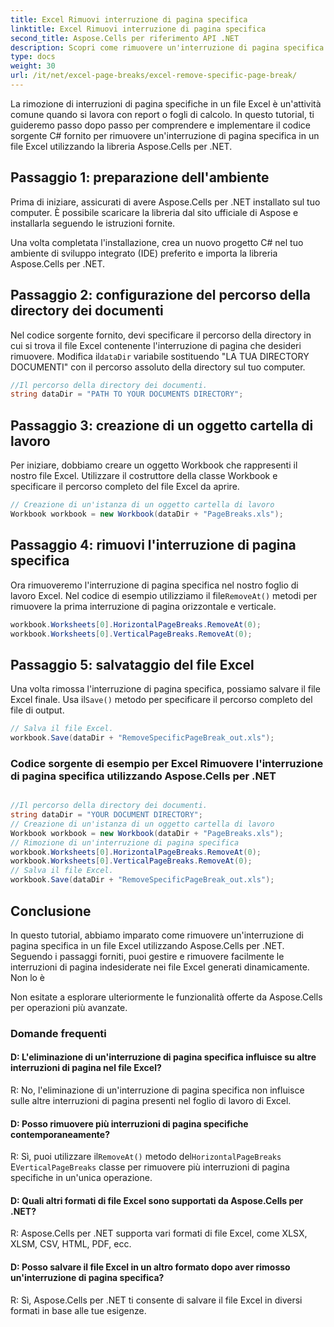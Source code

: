 ```yaml
---
title: Excel Rimuovi interruzione di pagina specifica
linktitle: Excel Rimuovi interruzione di pagina specifica
second_title: Aspose.Cells per riferimento API .NET
description: Scopri come rimuovere un'interruzione di pagina specifica in Excel con Aspose.Cells per .NET. Tutorial passo passo per una gestione precisa.
type: docs
weight: 30
url: /it/net/excel-page-breaks/excel-remove-specific-page-break/
---
```

La rimozione di interruzioni di pagina specifiche in un file Excel è un'attività comune quando si lavora con report o fogli di calcolo. In questo tutorial, ti guideremo passo dopo passo per comprendere e implementare il codice sorgente C# fornito per rimuovere un'interruzione di pagina specifica in un file Excel utilizzando la libreria Aspose.Cells per .NET.

## Passaggio 1: preparazione dell'ambiente

Prima di iniziare, assicurati di avere Aspose.Cells per .NET installato sul tuo computer. È possibile scaricare la libreria dal sito ufficiale di Aspose e installarla seguendo le istruzioni fornite.

Una volta completata l'installazione, crea un nuovo progetto C# nel tuo ambiente di sviluppo integrato (IDE) preferito e importa la libreria Aspose.Cells per .NET.

## Passaggio 2: configurazione del percorso della directory dei documenti

 Nel codice sorgente fornito, devi specificare il percorso della directory in cui si trova il file Excel contenente l'interruzione di pagina che desideri rimuovere. Modifica il`dataDir` variabile sostituendo "LA TUA DIRECTORY DOCUMENTI" con il percorso assoluto della directory sul tuo computer.

```csharp
//Il percorso della directory dei documenti.
string dataDir = "PATH TO YOUR DOCUMENTS DIRECTORY";
```

## Passaggio 3: creazione di un oggetto cartella di lavoro

Per iniziare, dobbiamo creare un oggetto Workbook che rappresenti il nostro file Excel. Utilizzare il costruttore della classe Workbook e specificare il percorso completo del file Excel da aprire.

```csharp
// Creazione di un'istanza di un oggetto cartella di lavoro
Workbook workbook = new Workbook(dataDir + "PageBreaks.xls");
```

## Passaggio 4: rimuovi l'interruzione di pagina specifica

 Ora rimuoveremo l'interruzione di pagina specifica nel nostro foglio di lavoro Excel. Nel codice di esempio utilizziamo il file`RemoveAt()` metodi per rimuovere la prima interruzione di pagina orizzontale e verticale.

```csharp
workbook.Worksheets[0].HorizontalPageBreaks.RemoveAt(0);
workbook.Worksheets[0].VerticalPageBreaks.RemoveAt(0);
```

## Passaggio 5: salvataggio del file Excel

 Una volta rimossa l'interruzione di pagina specifica, possiamo salvare il file Excel finale. Usa il`Save()` metodo per specificare il percorso completo del file di output.

```csharp
// Salva il file Excel.
workbook.Save(dataDir + "RemoveSpecificPageBreak_out.xls");
```

### Codice sorgente di esempio per Excel Rimuovere l'interruzione di pagina specifica utilizzando Aspose.Cells per .NET 
```csharp

//Il percorso della directory dei documenti.
string dataDir = "YOUR DOCUMENT DIRECTORY";
// Creazione di un'istanza di un oggetto cartella di lavoro
Workbook workbook = new Workbook(dataDir + "PageBreaks.xls");
// Rimozione di un'interruzione di pagina specifica
workbook.Worksheets[0].HorizontalPageBreaks.RemoveAt(0);
workbook.Worksheets[0].VerticalPageBreaks.RemoveAt(0);
// Salva il file Excel.
workbook.Save(dataDir + "RemoveSpecificPageBreak_out.xls");

```

## Conclusione

In questo tutorial, abbiamo imparato come rimuovere un'interruzione di pagina specifica in un file Excel utilizzando Aspose.Cells per .NET. Seguendo i passaggi forniti, puoi gestire e rimuovere facilmente le interruzioni di pagina indesiderate nei file Excel generati dinamicamente. Non lo è

Non esitate a esplorare ulteriormente le funzionalità offerte da Aspose.Cells per operazioni più avanzate.


### Domande frequenti

#### D: L'eliminazione di un'interruzione di pagina specifica influisce su altre interruzioni di pagina nel file Excel?
 
R: No, l'eliminazione di un'interruzione di pagina specifica non influisce sulle altre interruzioni di pagina presenti nel foglio di lavoro di Excel.

#### D: Posso rimuovere più interruzioni di pagina specifiche contemporaneamente?

 R: Sì, puoi utilizzare il`RemoveAt()` metodo del`HorizontalPageBreaks` E`VerticalPageBreaks` classe per rimuovere più interruzioni di pagina specifiche in un'unica operazione.

#### D: Quali altri formati di file Excel sono supportati da Aspose.Cells per .NET?

R: Aspose.Cells per .NET supporta vari formati di file Excel, come XLSX, XLSM, CSV, HTML, PDF, ecc.

#### D: Posso salvare il file Excel in un altro formato dopo aver rimosso un'interruzione di pagina specifica?

R: Sì, Aspose.Cells per .NET ti consente di salvare il file Excel in diversi formati in base alle tue esigenze.